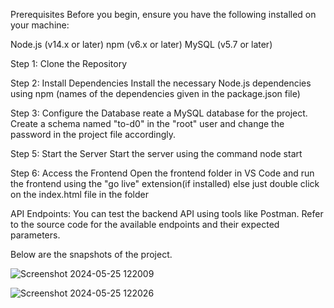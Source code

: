 Prerequisites
Before you begin, ensure you have the following installed on your machine:

Node.js (v14.x or later)
npm (v6.x or later)
MySQL (v5.7 or later)

Step 1: Clone the Repository

Step 2: Install Dependencies
Install the necessary Node.js dependencies using npm (names of the dependencies given in the package.json file)

Step 3: Configure the Database
reate a MySQL database for the project. Create a schema named "to-d0" in the "root" user and change the password in the project file accordingly.

Step 5: Start the Server
Start the server using the command node start

Step 6: Access the Frontend
Open the frontend folder in VS Code and run the frontend using the "go live" extension(if installed) else just double click on the index.html file in the folder

API Endpoints: You can test the backend API using tools like Postman. Refer to the source code for the available endpoints and their expected parameters.


Below are the snapshots of the project.

![Screenshot 2024-05-25 122009](https://github.com/aniketgupta01/Todo-Backend/assets/91085842/e7113364-b212-4aa0-82fc-85764132bff6)


![Screenshot 2024-05-25 122026](https://github.com/aniketgupta01/Todo-Backend/assets/91085842/527c3895-d118-4893-8d67-289ba5c6917e)


